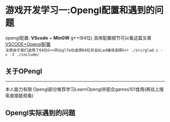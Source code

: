 # 游戏开发学习一:Opengl配置和遇到的问题
opengl配置: **VScode** + **MinGW** g++(64位) 具体配置细节可以看这篇文章[VSCODE+Opengl配置](https://blog.csdn.net/weixin_43952192/article/details/122877840)  
`注意由于我们选择了64位G++所以glfw也选择64位并且GLad编译选择G++ ./src/glad.c -c -I ./include/`
## 关于OPengl
---
本人能力有限 Opengl部分推荐学习LearnOpengl并配合games101食用(再往上搜索直接能观看)

## Opengl实际遇到的问题


